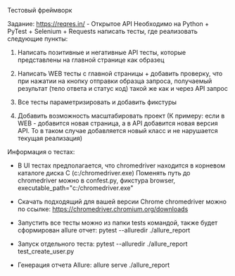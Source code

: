 Тестовый фреймворк

Задание:
https://reqres.in/ - Открытое API
Необходимо на Python + PyTest + Selenium + Requests написать тесты, где реализовать следующие пункты:
1) Написать позитивные и негативные API тесты, которые представлены на главной странице как образец
 
2) Написать WEB тесты с главной страницы + добавить проверку, что при нажатии на кнопку отправки образца запроса, получаемый результат (тело ответа и статус код) такой же как и через API запрос
 
3) Все тесты параметризировать и добавить фикстуры
 
4) Добавить возможность масштабировать проект (К примеру: если в WEB - добавится новая страница, а в API добавится новая версия API. То в таком случае добавляется новый класс и не нарушается текущая реализация)

Информация о тестах:
- В UI тестах предполагается, что chromedriver находится в корневом каталоге диска C (c:/chromedriver.exe)
  Поменять путь до chromedriver можно в confest.py, фикстура browser, executable_path="c:/chromedriver.exe"

- Скачать подходящий для вашей версии Chrome chromedriver можно по ссылке:
  https://chromedriver.chromium.org/downloads

- Запустить все тесты можно из папки tests командой, также будет сформирован allure отчет:
  pytest --alluredir ./allure_report

- Запуск отдельного теста: pytest --alluredir ./allure_report  test_create_user.py

- Генерация отчета Allure: allure serve ./allure_report